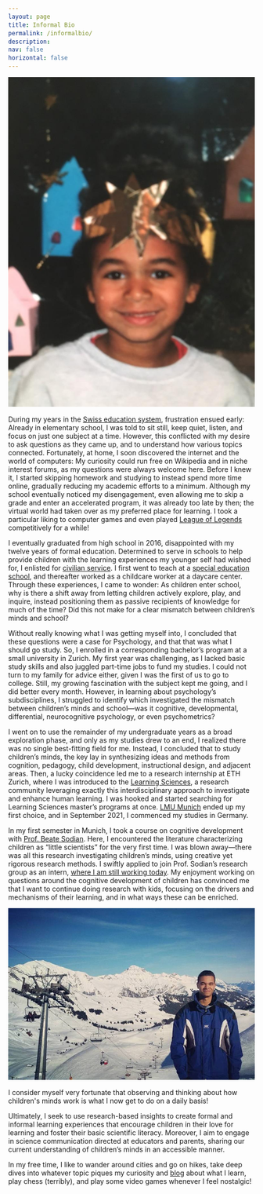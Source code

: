 ```yaml
---
layout: page
title: Informal Bio
permalink: /informalbio/
description: 
nav: false
horizontal: false
---
```

<div class="informalbio">
<img src ="/assets/img/IMG_0149.jpg">
</div>

During my years in the <a href="https://en.wikipedia.org/wiki/Education_in_Switzerland" target="_blank">Swiss education system</a>, frustration ensued early: Already in elementary school, I was told to sit still, keep quiet, listen, and focus on just one subject at a time. However, this conflicted with my desire to ask questions as they came up, and to understand how various topics connected. Fortunately, at home, I soon discovered the internet and the world of computers: My curiosity could run free on Wikipedia and in niche interest forums, as my questions were always welcome here. Before I knew it, I started skipping homework and studying to instead spend more time online, gradually reducing my academic efforts to a minimum. Although my school eventually noticed my disengagement, even allowing me to skip a grade and enter an accelerated program, it was already too late by then; the virtual world had taken over as my preferred place for learning. I took a particular liking to computer games and even played <a href="https://en.wikipedia.org/wiki/League_of_Legends" target="_blank">League of Legends</a> competitively for a while!

I eventually graduated from high school in 2016, disappointed with my twelve years of formal education. Determined to serve in schools to help provide children with the learning experiences my younger self had wished for, I enlisted for <a href="https://en.wikipedia.org/wiki/Swiss_Civilian_Service" target="_blank">civilian service</a>. I first went to teach at a <a href="https://www.swissinfo.ch/eng/society/special-needs-education/44979096" target="_blank">special education school</a>, and thereafter worked as a childcare worker at a daycare center. Through these experiences, I came to wonder: As children enter school, why is there a shift away from letting children actively explore, play, and inquire, instead positioning them as passive recipients of knowledge for much of the time? Did this not make for a clear mismatch between children’s minds and school?

Without really knowing what I was getting myself into, I concluded that these questions were a case for Psychology, and that that was what I should go study. So, I enrolled in a corresponding bachelor’s program at a small university in Zurich. My first year was challenging, as I lacked basic study skills and also juggled part-time jobs to fund my studies. I could not turn to my family for advice either, given I was the first of us to go to college. Still, my growing fascination with the subject kept me going, and I did better every month. However, in learning about psychology’s subdisciplines, I struggled to identify which investigated the mismatch between children’s minds and school—was it cognitive, developmental, differential, neurocognitive psychology, or even psychometrics?

I went on to use the remainder of my undergraduate years as a broad exploration phase, and only as my studies drew to an end, I realized there was no single best-fitting field for me. Instead, I concluded that to study children’s minds, the key lay in synthesizing ideas and methods from cognition, pedagogy, child development, instructional design, and adjacent areas. Then, a lucky coincidence led me to a research internship at ETH Zurich, where I was introduced to the <a href="https://lidtfoundations.pressbooks.com/chapter/learning-sciences-by-victor-lee/" target="_blank">Learning Sciences</a>, a research community leveraging exactly this interdisciplinary approach to investigate and enhance human learning. I was hooked and started searching for Learning Sciences master’s programs at once. <a href="https://www.lmu.de/en/about-lmu/index.html" target="_blank">LMU Munich</a> ended up my first choice, and in September 2021, I commenced my studies in Germany.

In my first semester in Munich, I took a course on cognitive development with <a href="https://www.mcn.uni-muenchen.de/members/former/sodian/index.html" target="_blank">Prof. Beate Sodian</a>. Here, I encountered the literature characterizing children as “little scientists” for the very first time. I was blown away—there was all this research investigating children’s minds, using creative yet rigorous research methods. I swiftly applied to join Prof. Sodian’s research group as an intern, <a href="https://www.psy.lmu.de/epp/personen/wiss_ma/adani_abutto/index.html" target="_blank">where I am still working today</a>. My enjoyment working on questions around the cognitive development of children has convinced me that I want to continue doing research with kids, focusing on the drivers and mechanisms of their learning, and in what ways these can be enriched.

<div class="informalbioright">
<img src ="/assets/img/informal.jpg">
</div>

I consider myself very fortunate that observing and thinking about how children's minds work is what I now get to do on a daily basis!

Ultimately, I seek to use research-based insights to create formal and informal learning experiences that encourage children in their love for learning and foster their basic scientific literacy. Moreover, I aim to engage in science communication directed at educators and parents, sharing our current understanding of children’s minds in an accessible manner.

In my free time, I like to wander around cities and go on hikes, take deep dives into whatever topic piques my curiosity and <a href="/writings/">blog</a> about what I learn, play chess (terribly), and play some video games whenever I feel nostalgic!